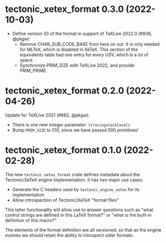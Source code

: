 # tectonic_xetex_format 0.3.0 (2022-10-03)

- Define version 33 of the format in support of TeXLive 2022.0 (#936, @pkgw)
  - Remove CHAR_SUB_CODE_BASE from here on out. It is only needed for MLTeX,
    which is disabled in XeTeX. This section of the equivalents table had one
    entry for every USV, which is a lot of space.
  - Synchronize PRIM_SIZE with TeXLive 2022, and provide PRIM_PRIME

# tectonic_xetex_format 0.2.0 (2022-04-26)

Update for TeXLive 2021 (#882, @pkgw):

- There is one new integer parameter: `\tracingstacklevels`
- Bump `PRIM_SIZE` to 510, since we have passed 500 primitives!


# tectonic_xetex_format 0.1.0 (2022-02-28)

The new `tectonic_xetex_format` crate defines metadata about the Tectonic/XeTeX
engine implementation. It has two major use cases:

- Generate the C headers used by `tectonic_engine_xetex` for its implementation
- Allow introspection of Tectonic/XeTeX "format files"

This latter functionality will allow use to answer questions such as "what
control strings are defined in this LaTeX format?" or "what is the built-in
definition of this macro?"

The elements of the format definition are all versioned, so that as the engine
evolves we should retain the ability to introspect older formats.
